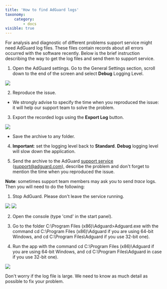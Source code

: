 ```yaml
---
title: 'How to find AdGuard logs'
taxonomy:
    category:
        - docs
visible: true
---
```


For analysis and diagnostic of different problems support service might need AdGuard log files. These files contain records about all errors occurred with the software recently. Below is the brief instruction describing the way to get the log files and send them to support service.

1. Open the AdGuard settings. Go to the General Settings section, scroll down to the end of the screen and select **Debug** Logging Level.

<img src="https://cdn.adguard.com/public/Adguard/kb/newscreenshots/En/Windows7.1/logsen.png" />

2. Reproduce the issue. 
- We strongly advise to specify the time when you reproduced the issue: it will help our support team to solve the problem.

3. Export the recorded logs using the **Export Log** button.

<img src="https://cdn.adguard.com/public/Adguard/kb/newscreenshots/En/Windows7.1/logsen2.png" />

- Save the archive to any folder.

4. **Important**: set the logging level back to **Standard**. **Debug** logging level will slow down the application.

5. Send the archive to the AdGuard [support service](mailto:support@adguard.com) (support@adguard.com), describe the problem and don't forget to mention the time when you reproduced the issue.

**Note**: sometimes support team members may ask you to send *trace* logs. Then you will need to do the following:

1. Stop AdGuard. Please don't leave the service running.

<img src="https://cdn.adguard.com/public/Adguard/kb/newscreenshots/En/Windows7.1/openadguard.png" />
<img src="https://cdn.adguard.com/public/Adguard/kb/newscreenshots/En/Windows7.1/exitadguard.png" />

2. Open the console (type 'cmd' in the start panel).

3. Go to the folder C:\Program Files (x86)\Adguard>Adguard.exe with the command cd C:\Program Files (x86)\Adguard if you are using 64-bit Windows, and cd C:\Program Files\Adguard if you use 32-bit one).

4. Run the app with the command cd C:\Program Files (x86)\Adguard if you are using 64-bit Windows, and cd C:\Program Files\Adguard in case if you use 32-bit one).

<img src="https://cdn.adguard.com/public/Adguard/kb/newscreenshots/Ru/Windows7.1/buker-trace.png" />

Don't worry if the log file is large. We need to know as much detail as possible to fix your problem.